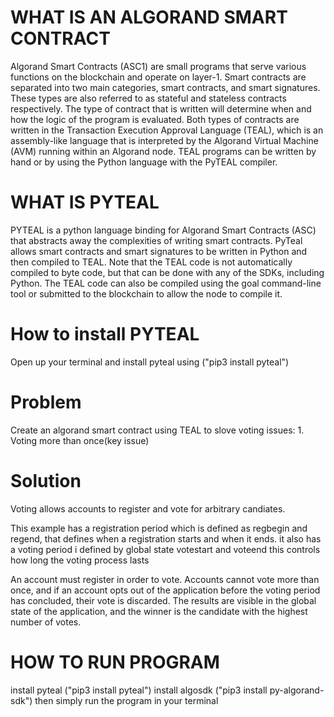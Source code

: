 # WHAT IS AN ALGORAND SMART CONTRACT

Algorand Smart Contracts (ASC1) are small programs that serve various functions on the blockchain and operate on layer-1. Smart contracts are separated into two main categories, smart contracts, and smart signatures. These types are also referred to as stateful and stateless contracts respectively. The type of contract that is written will determine when and how the logic of the program is evaluated. Both types of contracts are written in the Transaction Execution Approval Language (TEAL), which is an assembly-like language that is interpreted by the Algorand Virtual Machine (AVM) running within an Algorand node. TEAL programs can be written by hand or by using the Python language with the PyTEAL compiler.

# WHAT IS PYTEAL

PYTEAL is a python language binding for Algorand Smart Contracts (ASC) that abstracts away the complexities of writing smart contracts. PyTeal allows smart contracts and smart signatures to be written in Python and then compiled to TEAL. Note that the TEAL code is not automatically compiled to byte code, but that can be done with any of the SDKs, including Python. The TEAL code can also be compiled using the goal command-line tool or submitted to the blockchain to allow the node to compile it.

# How to install PYTEAL

Open up your terminal and install pyteal using ("pip3 install pyteal")

# Problem

Create an algorand smart contract using TEAL to slove voting issues: 1. Voting more than once(key issue)

# Solution

Voting allows accounts to register and vote for arbitrary candiates.

This example has a registration period which is defined as regbegin and regend, that defines when a registration starts and when it ends.
it also has a voting period i defined by global state votestart and voteend this controls how long the voting process lasts

An account must register in order to vote. Accounts cannot vote more than once, and if an account opts out of the application before the voting period has concluded, their vote is discarded. The results are visible in the global state of the application, and the winner is the candidate with the highest number of votes.

# HOW TO RUN PROGRAM

install pyteal ("pip3 install pyteal")
install algosdk ("pip3 install py-algorand-sdk")
then simply run the program in your terminal
